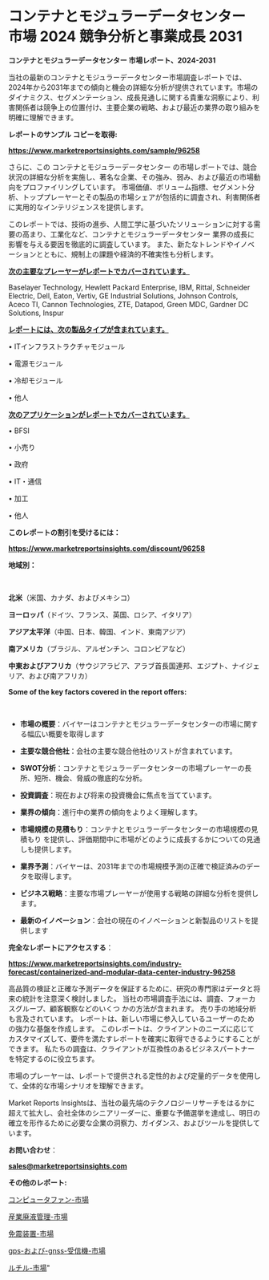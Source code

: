 # コンテナとモジュラーデータセンター 市場 2024 競争分析と事業成長 2031

<strong>コンテナとモジュラーデータセンター 市場レポート、2024-2031</strong>

当社の最新のコンテナとモジュラーデータセンター市場調査レポートでは、2024年から2031年までの傾向と機会の詳細な分析が提供されています。市場のダイナミクス、セグメンテーション、成長見通しに関する貴重な洞察により、利害関係者は競争上の位置付け、主要企業の戦略、および最近の業界の取り組みを明確に理解できます。



<strong>レポートのサンプル コピーを取得:</strong> <a href=https://www.marketreportsinsights.com/sample/96258>

<strong><u>https://www.marketreportsinsights.com/sample/96258</u></strong></a>

さらに、この コンテナとモジュラーデータセンター の市場レポートでは、競合状況の詳細な分析を実施し、著名な企業、その強み、弱み、および最近の市場動向をプロファイリングしています。 市場価値、ボリューム指標、セグメント分析、トッププレーヤーとその製品の市場シェアが包括的に調査され、利害関係者に実用的なインテリジェンスを提供します。

このレポートでは、技術の進歩、人間工学に基づいたソリューションに対する需要の高まり、工業化など、コンテナとモジュラーデータセンター 業界の成長に影響を与える要因を徹底的に調査しています。 また、新たなトレンドやイノベーションとともに、規制上の課題や経済的不確実性も分析します。



<strong><u>次の主要なプレーヤーがレポートでカバーされています。</u></strong>

Baselayer Technology, Hewlett Packard Enterprise, IBM, Rittal, Schneider Electric, Dell, Eaton, Vertiv, GE Industrial Solutions, Johnson Controls, Aceco TI, Cannon Technologies, ZTE, Datapod, Green MDC, Gardner DC Solutions, Inspur



<strong><u><b>レポートには、次の製品タイプが含まれています。</b></u></strong>

• ITインフラストラクチャモジュール

• 電源モジュール

• 冷却モジュール

• 他人



<strong><u><b>次のアプリケーションがレポートでカバーされています。</b></u></strong>

• BFSI

• 小売り

• 政府

• IT・通信

• 加工

• 他人



<strong><b>このレポートの割引を受けるには：</b></strong>

<a href=https://www.marketreportsinsights.com/discount/96258>

<strong><u>https://www.marketreportsinsights.com/discount/96258</u></strong></a>



<strong>地域別：</strong>

<strong> </strong>



<strong>北米</strong>（米国、カナダ、およびメキシコ）



<strong>ヨーロッパ</strong>（ドイツ、フランス、英国、ロシア、イタリア）



<strong>アジア太平洋</strong>（中国、日本、韓国、インド、東南アジア）



<strong>南アメリカ</strong>（ブラジル、アルゼンチン、コロンビアなど）



<strong>中東およびアフリカ</strong>（サウジアラビア、アラブ首長国連邦、エジプト、ナイジェリア、および南アフリカ）



<strong>Some of the key factors covered in the report offers:</strong>

<strong> </strong>
<ul>
  <li>

<strong>市場の概要</strong>：バイヤーはコンテナとモジュラーデータセンターの市場に関する幅広い概要を取得します</li>
  <li>

<strong>主要な競合他社</strong>：会社の主要な競合他社のリストが含まれています。</li>
  <li>

<strong>SWOT分析</strong>：コンテナとモジュラーデータセンターの市場プレーヤーの長所、短所、機会、脅威の徹底的な分析。</li>
  <li>

<strong>投資調査</strong>：現在および将来の投資機会に焦点を当てています。</li>
  <li>

<strong>業界の傾向</strong>：進行中の業界の傾向をよりよく理解します。</li>
  <li>

<strong>市場規模の見積もり</strong>：コンテナとモジュラーデータセンターの市場規模の見積もり を提供し、評価期間中に市場がどのように成長するかについての見通しも提供します。</li>
  <li>

<strong>業界予測</strong>：バイヤーは、2031年までの市場規模予測の正確で検証済みのデータを取得します。</li>
  <li>

<strong>ビジネス戦略</strong>：主要な市場プレーヤーが使用する戦略の詳細な分析を提供します。</li>
  <li>

<strong>最新のイノベーション</strong>：会社の現在のイノベーションと新製品のリストを提供します</li>
</ul>


<strong>完全なレポートにアクセスする</strong>：

<a href=https://www.marketreportsinsights.com/industry-forecast/containerized-and-modular-data-center-industry-96258>

<strong><u>https://www.marketreportsinsights.com/industry-forecast/containerized-and-modular-data-center-industry-96258</u></strong></a>

高品質の検証と正確な予測データを保証するために、研究の専門家はデータと将来の統計を注意深く検討しました。 当社の市場調査手法には、調査、フォーカスグループ、顧客観察などのいくつ かの方法が含まれます。 売り手の地域分析も言及されています。 レポートは、新しい市場に参入しているユーザーのための強力な基盤を作成します。 このレポートは、クライアントのニーズに応じてカスタマイズして、要件を満たすレポートを確実に取得できるようにすることができます。 私たちの調査は、クライアントが互換性のあるビジネスパートナーを特定するのに役立ちます。

市場のプレーヤーは、レポートで提供される定性的および定量的データを使用して、全体的な市場シナリオを理解できます。

Market Reports Insightsは、当社の最先端のテクノロジーリサーチをはるかに超えて拡大し、会社全体のシニアリーダーに、重要な予備選挙を達成し、明日の確立を形作るために必要な企業の洞察力、ガイダンス、およびツールを提供しています。



<strong><b>お問い合わせ</b></strong>：

<a href=mailto:sales@marketreportsinsights.com>

<strong><u>sales@marketreportsinsights.com</u></strong></a>



<strong>その他のレポート:</strong>

<a href=https://www.linkedin.com/pulse/コンピュータファン-市場-2023-swot-分析と成長率-2030-analytics-achievers-24-analysis-j8zvf/>コンピュータファン-市場</a>

<a href=https://www.linkedin.com/pulse/産業廃液管理-市場-2023-収益と成長ドライバー-2030-data-dive-discoveries-24-analysis-tx9df/>産業廃液管理-市場</a>

<a href=https://www.linkedin.com/pulse/免震装置-市場-2023-年のダイナミクスとビジネストレンド-2030-pr-news-hub-8ioqf/>免震装置-市場</a>

<a href=https://www.linkedin.com/pulse/gps-および-gnss-受信機-市場-2023-最新の-cagr-および成長分析-fiaef/>gps-および-gnss-受信機-市場</a>

<a href=https://www.linkedin.com/pulse/ルチル-市場-2023-収益と成長ドライバー-2030-pr-news-hub-licdf/>ルチル-市場</a>"
